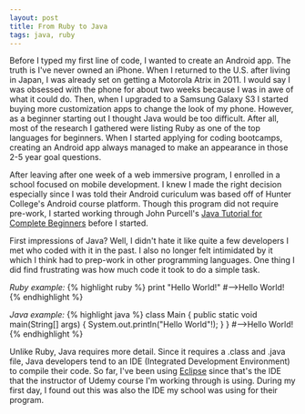 ```yaml
---
layout: post
title: From Ruby to Java
tags: java, ruby
---
```


Before I typed my first line of code, I wanted to create an Android app. The truth is I've never owned an iPhone. When I returned to the U.S. after living in Japan, I was already set on getting a Motorola Atrix in 2011. I would say I was obsessed with the phone for about two weeks because I was in awe of what it could do. Then, when I upgraded to a Samsung Galaxy S3 I started buying more customization apps to change the look of my phone. However, as a beginner starting out I thought Java would be too difficult. After all, most of the research I gathered were listing Ruby as one of the top languages for beginners. When I started applying for coding bootcamps, creating an Android app always managed to make an appearance in those 2-5 year goal questions.

After leaving after one week of a web immersive program, I enrolled in a school focused on mobile development. I knew I made the right decision especially since I was told their Android curiculum was based off of Hunter College's Android course platform. Though this program did not require pre-work, I started working through John Purcell's [Java Tutorial for Complete Beginners][java-tutorial] before I started.

First impressions of Java? Well, I didn't hate it like quite a few developers I met who coded with it in the past. I also no longer felt intimidated by it which I think had to prep-work in other programming languages. One thing I did find frustrating was how much code it took to do a simple task.

*Ruby example:*
{% highlight ruby %}
print "Hello World!"
#-->Hello World!
{% endhighlight %}

*Java example:*
{% highlight java %}
class Main {
  public static void main(String[] args) {
    System.out.println("Hello World"!);
  }
}
#-->Hello World!
{% endhighlight %}

Unlike Ruby, Java requires more detail. Since it requires a .class and .java file, Java developers tend to an IDE (Integrated Development Environment) to compile their code. So far, I've been using [Eclipse][eclipse-ide] since that's the IDE that the instructor of Udemy course I'm working through is using. During my first day, I found out this was also the IDE my school was using for their program.

[eclipse-ide]: https://eclipse.org/downloads/
[java-tutorial]:https://www.udemy.com/java-tutorial/